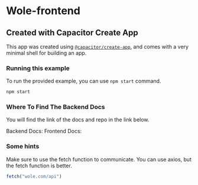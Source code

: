 # Wole-frontend
## Created with Capacitor Create App

This app was created using [`@capacitor/create-app`](https://github.com/ionic-team/create-capacitor-app),
and comes with a very minimal shell for building an app.

### Running this example

To run the provided example, you can use `npm start` command.

```bash
npm start
```

### Where To Find The Backend Docs

You will find the link of the docs and repo in the link below.

Backend Docs:
Frontend Docs:


### Some hints

Make sure to use the fetch function to communicate. You can use axios, but the fetch function is better.

```Javascript
fetch("wole.com/api")
```